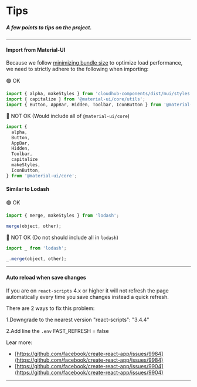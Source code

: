 # Tips

##### A few points to tips on the project.

---

#### Import from Material-UI

Because we follow [minimizing bundle size](https://next.material-ui.com/guides/minimizing-bundle-size/) to optimize load performance,
we need to strictly adhere to the following when importing:

🟢 OK

```js
import { alpha, makeStyles } from 'cloudhub-components/dist/mui/styles';
import { capitalize } from '@material-ui/core/utils';
import { Button, AppBar, Hidden, Toolbar, IconButton } from '@material-ui/core';
```

🔴 NOT OK (Would include all of `@material-ui/core`)

```js
import {
  alpha,
  Button,
  AppBar,
  Hidden,
  Toolbar,
  capitalize
  makeStyles,
  IconButton,
} from '@material-ui/core';
```

#### Similar to Lodash

🟢 OK

```js
import { merge, makeStyles } from 'lodash';

merge(object, other);
```

🔴 NOT OK (Do not should include all in `lodash`)

```js
import _ from 'lodash';

_.merge(object, other);
```

---

#### Auto reload when save changes

If you are on `react-scripts` 4.x or higher it will not refresh the page automatically every time you save changes instead a quick refresh.

There are 2 ways to fix this problem:

1.Downgrade to the nearest version "react-scripts": "3.4.4"

2.Add line the `.env` FAST_REFRESH = false

Lear more:

- [https://github.com/facebook/create-react-app/issues/9984](https://github.com/facebook/create-react-app/issues/9984)
- [https://github.com/facebook/create-react-app/issues/9904](https://github.com/facebook/create-react-app/issues/9904)

---
